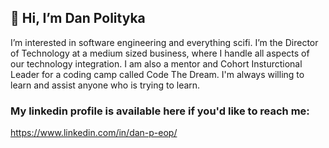## 👋 Hi, I’m Dan Polityka
I’m interested in software engineering and everything scifi.
I’m the Director of Technology at a medium sized business, where I handle all aspects of our technology integration.
I am also a mentor and Cohort Insturctional Leader for a coding camp called Code The Dream. 
I'm always willing to learn and assist anyone who is trying to learn.   
### My linkedin profile is available here if you'd like to reach me: 
https://www.linkedin.com/in/dan-p-eop/
